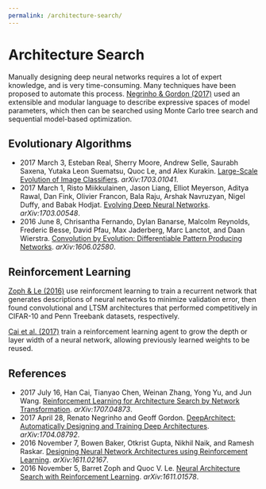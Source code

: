 ```yaml
---
permalink: /architecture-search/
---
```

# Architecture Search

Manually designing deep neural networks requires a lot of expert knowledge, and is very time-consuming. Many techniques have been proposed to automate this process. [Negrinho & Gordon (2017)](https://arxiv.org/abs/1704.08792) used an extensible and modular language to describe expressive spaces of model parameters, which then can be searched using Monte Carlo tree search and sequential model-based optimization.

## Evolutionary Algorithms

* 2017 March 3, Esteban Real, Sherry Moore, Andrew Selle, Saurabh Saxena, Yutaka Leon Suematsu, Quoc Le, and Alex Kurakin. [Large-Scale Evolution of Image Classifiers](https://arxiv.org/abs/1703.01041). *arXiv:1703.01041*.
* 2017 March 1, Risto Miikkulainen, Jason Liang, Elliot Meyerson, Aditya Rawal, Dan Fink, Olivier Francon, Bala Raju, Arshak Navruzyan, Nigel Duffy, and Babak Hodjat. [Evolving Deep Neural Networks](https://arxiv.org/abs/1703.00548). *arXiv:1703.00548*.
* 2016 June 8, Chrisantha Fernando, Dylan Banarse, Malcolm Reynolds, Frederic Besse, David Pfau, Max Jaderberg, Marc Lanctot, and Daan Wierstra. [Convolution by Evolution: Differentiable Pattern Producing Networks](https://arxiv.org/abs/1606.02580). *arXiv:1606.02580*.

## Reinforcement Learning

[Zoph & Le (2016)](https://arxiv.org/abs/1611.01578) use reinforcment learning to train a recurrent network that generates descriptions of neural networks to minimize validation error, then found convolutional and LTSM architectures that performed competitively in CIFAR-10 and Penn Treebank datasets, respectively.

[Cai et al. (2017)](https://arxiv.org/abs/1707.04873) train a reinforcement learning agent to grow the depth or layer width of a neural network, allowing previously learned weights to be reused.

## References

* 2017 July 16, Han Cai, Tianyao Chen, Weinan Zhang, Yong Yu, and Jun Wang. [Reinforcement Learning for Architecture Search by Network Transformation](https://arxiv.org/abs/1707.04873). *arXiv:1707.04873*.
* 2017 April 28, Renato Negrinho and Geoff Gordon. [DeepArchitect: Automatically Designing and Training Deep Architectures](https://arxiv.org/abs/1704.08792). *arXiv:1704.08792*.
* 2016 November 7, Bowen Baker, Otkrist Gupta, Nikhil Naik, and Ramesh Raskar. [Designing Neural Network Architectures using Reinforcement Learning](https://arxiv.org/abs/1611.02167). *arXiv:1611.02167*.
* 2016 November 5, Barret Zoph and Quoc V. Le. [Neural Architecture Search with Reinforcement Learning](https://arxiv.org/abs/1611.01578). *arXiv:1611.01578*.
